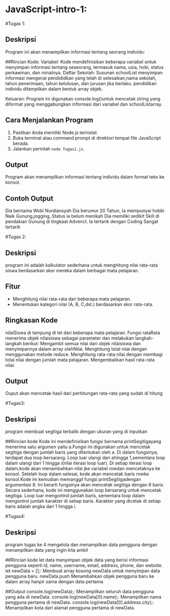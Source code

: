 # JavaScript-intro-1:

#Tugas 1: 
## Deskripsi 

Program ini akan menampilkan informasi tentang seorang individu:

##Rincian Kode:
Variabel: 
Kode mendefinisikan beberapa variabel untuk menyimpan informasi tentang seseorang, termasuk nama, usia, hobi, status perkawinan, dan minatnya.
Daftar Sekolah: 
Susunan schoolList menyimpan informasi mengenai pendididkan yang telah di selesaikan,nama sekolah, tahun penerimaan, tahun kelulusan, dan jurusan jika berlaku.
pendidikan individu ditampilkan dalam bentuk array objek.

Keluaran: Program ini digunakan console.log()untuk mencetak string yang diformat yang menggabungkan informasi dari variabel dan schoolListarray.

## Cara Menjalankan Program

1. Pastikan Anda memiliki Node.js terinstal.
2. Buka terminal atau command prompt di direktori tempat file JavaScript berada.
3. Jalankan perintah `node Tugas1.js`.

## Output

Program akan menampilkan informasi tentang individu dalam format teks ke konsol.

## Contoh Output
Dia bernama Wobi Nurdiansyah Dia berumur 20 Tahun, Ia mempunyai hobbi Naik Gunung,jogging,.Status ia belum menikah Dia memiliki sedikit Skill di pendakian Gunung di tingkaat Advenct.
Ia tertarik dengan Coding Sangat tertarik

#Tugas 2:
## Deskripsi 

program ini adalah kalkulator sederhana untuk menghitung nilai rata-rata siswa berdasarkan skor mereka dalam berbagai mata pelajaran.

## Fitur

- Menghitung nilai rata-rata dari beberapa mata pelajaran.
- Menentukan kategori nilai (A, B, C,dst.) berdasarkan skor rata-rata.

## Ringkasan Kode

nilaiSiswa  di tampung di let dari  beberapa mata pelajaran.
Fungsi rataRata menerima objek nilaisiswa sebagai parameter dan melakukan langkah-langkah berikut:
Mengambil semua nilai dari objek nilaisiswa dan menyimpannya dalam array olahNilai.
Menghitung total nilai dengan menggunakan metode reduce.
Menghitung rata-rata nilai dengan membagi total nilai dengan jumlah mata pelajaran.
Mengembalikan hasil rata-rata nilai.

## Output
Ouput akan mencetak hasil dari perhitungan rata-rata yang sudah di hitung

#Tugas3:
## Deskripsi 
program membuat segitiga terbalik dengan ukuran yang di inputkan

##Rincian kode
Kode ini mendefinisikan fungsi bernama printSegitigayang menerima satu argumen yaitu a.Fungsi ini digunakan untuk mencetak segitiga dengan jumlah baris yang ditentukan oleh a.
Di dalam fungsinya, terdapat dua loop bersarang. Loop luar ulangi dari ahingga 1,sementara loop dalam ulangi dari 1 hingga i(nilai iterasi loop luar).
Di setiap iterasi loop dalam,kode akan menambahkan nilai jke variabel rowdan mencetaknya ke konsol. Setelah loop dalam selesai,
kode akan mencetak baris rowke konsol.Kode ini kemudian memanggil fungsi printSegitigadengan argumentasi 8. Ini berarti fungsinya akan mencetak segitiga dengan 8 baris.
Secara sederhana, kode ini menggunakan loop bersarang untuk mencetak segitiga. Loop luar mengontrol jumlah baris,
sementara loop dalam mengontrol jumlah karakter di setiap baris. Karakter yang dicetak di setiap baris adalah angka dari 1 hingga i.

#Tugas4:
## Deskripsi 
program tugas ke 4 mengelola dan menampilkan data pengguna dengan menampilkan data yang ingin kita ambil

##Rincian kode
let data menyimpan objek data yang berisi informasi pengguna seperti id, name, username, email, address, phone, dan website.
let newData = [];: Membuat array kosong newData untuk menyimpan data pengguna baru.
newData.push Menambahkan objek pengguna baru ke dalam array hanpir sama dengan data pertama

##Output
console.log(newData);: Menampilkan seluruh data pengguna yang ada di newData.
console.log(newData[0].name);: Menampilkan nama pengguna pertama di newData.
console.log(newData[0].address.city);: Menampilkan kota dari alamat pengguna pertama di newData.

